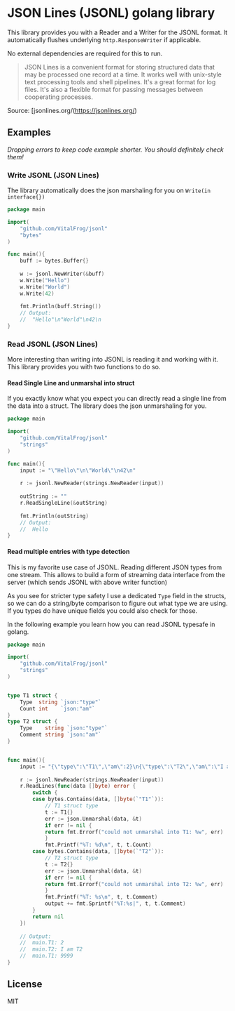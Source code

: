 # JSON Lines (JSONL) golang library

This library provides you with a Reader and a Writer for the JSONL format. It automatically flushes underlying 
`http.ResponseWriter` if applicable. 

No external dependencies are required for this to run.

> JSON Lines is a convenient format for storing structured data that may be processed one record at a time. It works well with unix-style text processing tools and shell pipelines. It's a great format for log files. It's also a flexible format for passing messages between cooperating processes.

Source: [jsonlines.org/(https://jsonlines.org/)

## Examples

*Dropping errors to keep code example shorter. You should definitely check them!*

### Write JSONL (JSON Lines)

The library automatically does the json marshaling for you on `Write(in interface{})`

```go
package main

import(
    "github.com/VitalFrog/jsonl"
	"bytes"
)

func main(){
    buff := bytes.Buffer{}
    
    w := jsonl.NewWriter(&buff)
    w.Write("Hello")
    w.Write("World")
    w.Write(42)
   
	fmt.Println(buff.String())
	// Output: 
	//  "Hello"\n"World"\n42\n
}
```

### Read JSONL (JSON Lines)

More interesting than writing into JSONL is reading it and working with it. This library provides you with two functions
to do so.

#### Read Single Line and unmarshal into struct

If you exactly know what you expect you can directly read a single line from the data into a struct. The library does
the json unmarshaling for you.

```go
package main

import(
    "github.com/VitalFrog/jsonl"
	"strings"
)

func main(){
    input := "\"Hello\"\n\"World\"\n42\n"
    
    r := jsonl.NewReader(strings.NewReader(input))
   
	outString := ""
	r.ReadSingleLine(&outString)
	
	fmt.Println(outString)
	// Output: 
	//  Hello
}
```

#### Read multiple entries with type detection

This is my favorite use case of JSONL. Reading different JSON types from one stream. This allows to build a form of streaming
data interface from the server (which sends JSONL with above writer function)

As you see for stricter type safety I use a dedicated `Type` field in the structs, so we can do a string/byte comparison
to figure out what type we are using. If you types do have unique fields you could also check for those. 

In the following example you learn how you can read JSONL typesafe in golang.

```go
package main

import(
    "github.com/VitalFrog/jsonl"
	"strings"
)


type T1 struct {
    Type  string `json:"type"`
    Count int    `json:"am"`
}
type T2 struct {
    Type    string `json:"type"`
    Comment string `json:"am"`
}


func main(){
	input := "{\"type\":\"T1\",\"am\":2}\n{\"type\":\"T2\",\"am\":\"I am T2\"}\n{\"type\":\"T1\",\"am\":9999}\n"
    
    r := jsonl.NewReader(strings.NewReader(input))
    r.ReadLines(func(data []byte) error {
        switch {
        case bytes.Contains(data, []byte(`"T1"`)):
            // T1 struct type
            t := T1{}
            err := json.Unmarshal(data, &t)
            if err != nil {
            return fmt.Errorf("could not unmarshal into T1: %w", err)
            }
			fmt.Printf("%T: %d\n", t, t.Count)
        case bytes.Contains(data, []byte(`"T2"`)):
            // T2 struct type
            t := T2{}
            err := json.Unmarshal(data, &t)
            if err != nil {
            return fmt.Errorf("could not unmarshal into T2: %w", err)
            }
            fmt.Printf("%T: %s\n", t, t.Comment)
            output += fmt.Sprintf("%T:%s|", t, t.Comment)
        }
        return nil
    })
	
	// Output: 
	//  main.T1: 2
	//  main.T2: I am T2
	//  main.T1: 9999
}
```


## License

MIT
